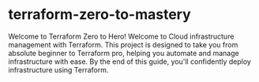 # terraform-zero-to-mastery
Welcome to Terraform Zero to Hero! Welcome to Cloud infrastructure management with Terraform. This project is designed to take you from absolute beginner to Terraform pro, helping you automate and manage infrastructure with ease.  By the end of this guide, you'll confidently deploy infrastructure using Terraform.
